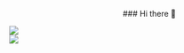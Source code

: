 <p align="center">
  <p align="center">### Hi there 👋</p>
  <img src="https://github-readme-stats.vercel.app/api?username=AndaMiro&card_width=500&bg_color=000000&title_color=a3a3a3&text_color=15ff00&hide_border=true&show_icons=true&icon_color=a3a3a3" />
  </br>
  <img src="https://github-readme-stats.vercel.app/api/top-langs/?username=AndaMiro&card_width=500&bg_color=000000&title_color=a3a3a3&text_color=15ff00&hide_border=true&show_icons=true&icon_color=a3a3a3" />
</p>

<!--
**AndaMiro/AndaMiro** is a ✨ _special_ ✨ repository because its `README.md` (this file) appears on your GitHub profile.

Here are some ideas to get you started:

- 🔭 I’m currently working on ...
- 🌱 I’m currently learning ...
- 👯 I’m looking to collaborate on ...
- 🤔 I’m looking for help with ...
- 💬 Ask me about ...
- 📫 How to reach me: ...
- 😄 Pronouns: ...
- ⚡ Fun fact: ...
-->
